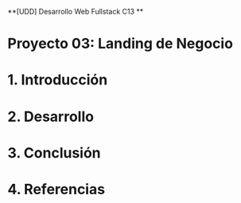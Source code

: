 **\[UDD] Desarrollo Web Fullstack C13 **

# Proyecto 03: Landing de Negocio

# 1. Introducción

# 2. Desarrollo

# 3. Conclusión

# 4. Referencias